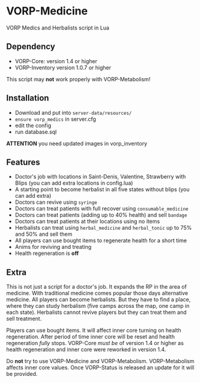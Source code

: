 # VORP-Medicine

VORP Medics and Herbalists script in Lua

## Dependency

* VORP-Core: version 1.4 or higher
* VORP-Inventory version 1.0.7 or higher

This script may **not** work properly with VORP-Metabolism!

## Installation

* Download and put into `server-data/resources/`
* `ensure vorp_medics` in server.cfg
* edit the config
* run database.sql

**ATTENTION** you need updated images in vorp_inventory

## Features

* Doctor's job with locations in Saint-Denis, Valentine, Strawberry with Blips (you can add extra locations in config.lua)
* A starting point to become herbalist in all five states without blips (you can add extra)
* Doctors can revive using `syringe`
* Doctors can treat patients with full recover using `consumable_medicine`
* Doctors can treat patients (adding up to 40% health) and sell `bandage`
* Doctors can treat patients at their locations using no items
* Herbalists can treat using `herbal_medicine` and `herbal_tonic` up to 75% and 50% and sell them
* All players can use bought items to regenerate health for a short time
* Anims for reviving and treating
* Health regeneration is **off**

## Extra

This is not just a script for a doctor's job. It expands the RP in the area of medicine. With traditional medicine comes popular those days alternative medicine.
All players can become herbalists. But they have to find a place, where they can study herbalism (five camps across the map, one camp in each state). Herbalists
cannot revive players but they can treat them and sell treatment.

Players can use bought items. It will affect inner core turning on health regeneration. After period of time inner core will be reset and health regeneration *fully* stops.
VORP-Core *must be* of version 1.4 or higher as health regeneration and inner core were reworked in version 1.4.

Do **not** try to use VORP-Medicine and VORP-Metabolism. VORP-Metabolism affects inner core values. Once VORP-Status is released an update for it will be provided.
